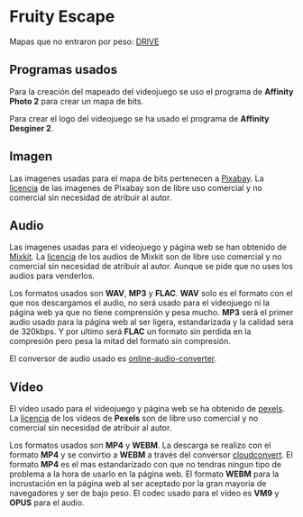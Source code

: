 # Fruity Escape

Mapas que no entraron por peso: [DRIVE](https://drive.google.com/drive/folders/1lggZippmJei-FH8FxBIB5TtvAYtCpaFB?usp=share_link)

## Programas usados

Para la creación del mapeado del videojuego se uso el programa de **Affinity Photo 2** para crear un mapa de bits.

Para crear el logo del videojuego se ha usado el programa de **Affinity Desginer 2**.

## Imagen

Las imagenes usadas para el mapa de bits pertenecen a [Pixabay](https://pixabay.com/es/). La [licencia](https://pixabay.com/es/service/license/) de las imagenes de Pixabay son de libre uso comercial y no comercial sin necesidad de atribuir al autor.

## Audio

Las imagenes usadas para el videojuego y página web se han obtenido de [Mixkit](https://mixkit.co/free-sound-effects/). La [licencia](https://mixkit.co/license/#sfxFree) de los audios de Mixkit son de libre uso comercial y no comercial sin necesidad de atribuir al autor. Aunque se pide que no uses los audios para venderlos.

Los formatos usados son **WAV**, **MP3** y **FLAC**. **WAV** solo es el formato con el que nos descargamos el audio, no será usado para el videojuego ni la página web ya que no tiene comprensión y pesa mucho. **MP3** será el primer audio usado para la página web al ser ligera, estandarizada y la calidad sera de 320kbps. Y por ultimo será **FLAC** un formato sin perdida en la compresión pero pesa la mitad del formato sin compresión.

El conversor de audio usado es [online-audio-converter](https://online-audio-converter.com/es/).

## Vídeo

El vídeo usado para el videojuego y página web se ha obtenido de [pexels](https://www.pexels.com/search/videos/). La [licencia](https://www.pexels.com/license/) de los videos de **Pexels** son de libre uso comercial y no comercial sin necesidad de atribuir al autor.

Los formatos usados son **MP4** y **WEBM**. La descarga se realizo con el formato **MP4** y se convirtio a **WEBM** a través del conversor [cloudconvert](https://cloudconvert.com/). El formato **MP4** es el mas estandarizado con que no tendras ningun tipo de problema a la hora de usarlo en la página web. El formato **WEBM** para la incrustación en la página web al ser aceptado por la gran mayoria de navegadores y ser de bajo peso. El codec usado para el vídeo es **VM9** y **OPUS** para el audio.
